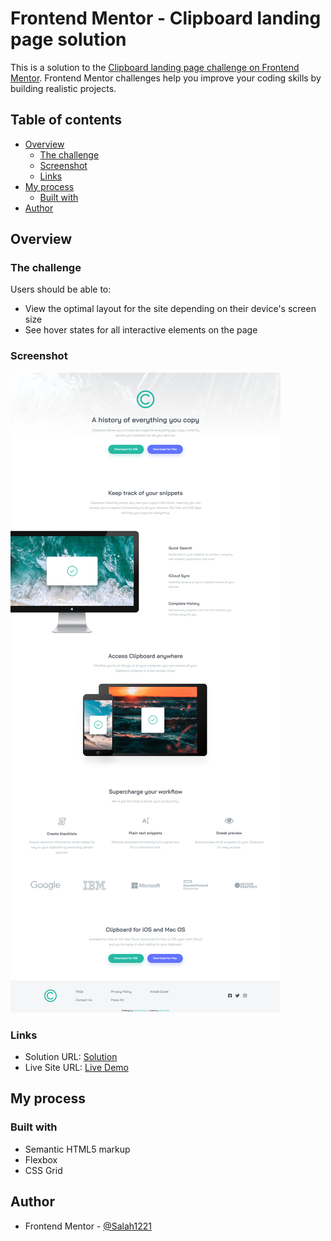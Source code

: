 # Frontend Mentor - Clipboard landing page solution

This is a solution to the [Clipboard landing page challenge on Frontend Mentor](https://www.frontendmentor.io/challenges/clipboard-landing-page-5cc9bccd6c4c91111378ecb9). Frontend Mentor challenges help you improve your coding skills by building realistic projects.

## Table of contents

- [Overview](#overview)
  - [The challenge](#the-challenge)
  - [Screenshot](#screenshot)
  - [Links](#links)
- [My process](#my-process)
  - [Built with](#built-with)
- [Author](#author)

## Overview

### The challenge

Users should be able to:

- View the optimal layout for the site depending on their device's screen size
- See hover states for all interactive elements on the page

### Screenshot

![](./screenshot.png)

### Links

- Solution URL: [Solution](https://github.com/Salah1221/Clipboard-landing-page)
- Live Site URL: [Live Demo](https://salah1221.github.io/Clipboard-landing-page/)

## My process

### Built with

- Semantic HTML5 markup
- Flexbox
- CSS Grid

## Author

- Frontend Mentor - [@Salah1221](https://www.frontendmentor.io/profile/Salah1221)
